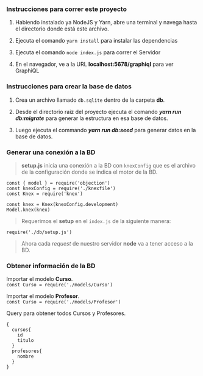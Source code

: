 ### Instrucciones para correr este proyecto

1. Habiendo instalado ya NodeJS y Yarn, abre una terminal y navega hasta el directorio donde está este archivo.

2. Ejecuta el comando `yarn install` para instalar las dependencias

3. Ejecuta el comando `node index.js` para correr el Servidor

4. En el navegador, ve a la URL **localhost:5678/graphiql** para ver GraphiQL


### Instrucciones para crear la base de datos

1. Crea un archivo llamado `db.sqlite` dentro de la carpeta **db**.

2. Desde el directorio raiz del proyecto ejecuta el comando ***yarn run db:migrate*** para generar la estructura en esa base de datos.

3. Luego ejecuta el commando ***yarn run db:seed*** para generar datos en la base de datos.


### Generar una conexión a la BD ###

> **setup.js** inicia una conexión a la BD con `knexConfig` que es el archivo de la configuración donde se indica el motor de la BD.

~~~
const { model } = require('objection')
const knexConfig = require('./knexfile')
const Knex = require('knex')

const knex = Knex(knexConfig.development)
Model.knex(knex)
~~~

> Requerimos el **setup** en el `index.js` de la siguiente manera:

`require('./db/setup.js')`

> Ahora cada *request* de nuestro servidor **node** va a tener acceso a la BD.


### Obtener información de la BD ###

Importar el modelo **Curso**. <br>
`const Curso = require('./models/Curso')`

Importar el modelo **Profesor**. <br>
`const Curso = require('./models/Profesor')`

Query para obtener todos Cursos y Profesores.

~~~
{
  cursos{
    id
    titulo
  }
  profesores{
    nombre
  }
}
~~~